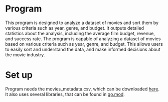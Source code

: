 # Program
This program is designed to analyze a dataset of movies and sort them by various criteria such as year, genre, and budget. It outputs detailed statistics about the analysis, including the average film budget, revenue, and success rate. The program is capable of analyzing a dataset of movies based on various criteria such as year, genre, and budget. This allows users to easily sort and understand the data, and make informed decisions about the movie industry.

# Set up
Program needs the movies_metadata.csv, which can be downloaded [here](https://www.kaggle.com/datasets/rounakbanik/the-movies-dataset?select=movies_metadata.csv).
It also uses several libraries, that can be  found in [go.mod](go.mod).
